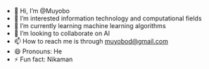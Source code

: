 - 👋 Hi, I’m @Muyobo
- 👀 I’m interested information technology and computational fields
- 🌱 I’m currently learning machine learning algorithms 
- 💞️ I’m looking to collaborate on AI
- 📫 How to reach me is through muyobod@gmail.com
- 😄 Pronouns: He
- ⚡ Fun fact: Nikaman 

<!---
Muyobo/Muyobo is a ✨ special ✨ repository because its `README.md` (this file) appears on your GitHub profile.
You can click the Preview link to take a look at your changes.
--->
